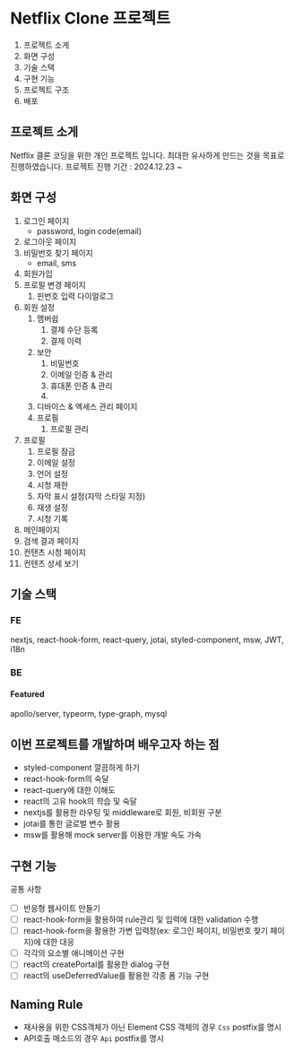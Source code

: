 # Netflix Clone 프로젝트
1. 프로젝트 소게
1. 화면 구성
1. 기술 스택
1. 구현 기능
1. 프로젝트 구조
1. 배포

## 프로젝트 소게
Netflix 클론 코딩을 위한 개인 프로젝트 입니다.
최대한 유사하게 만드는 것을 목표로 진행하였습니다.
프로젝트 진행 기간 : 2024.12.23 ~ 

## 화면 구성
1. 로그인 페이지
    - password, login code(email)
1. 로그아웃 페이지
1. 비밀번호 찾기 페이지
    - email, sms
1. 회원가입
1. 프로필 변경 페이지
    1. 핀번호 입력 다이얼로그
1. 회원 설정
    1. 맴버쉽
        1. 결제 수단 등록
        2. 결제 이력 
    1. 보안
        1. 비밀번호
        1. 이메일 인증 & 관리
        1. 휴대폰 인증 & 관리
        1. 
    1. 디바이스 & 엑세스 관리 페이지
    1. 프로필
        1. 프로필 관리
1. 프로필
    1. 프로필 잠금
    1. 이메일 설정
    1. 언어 설정
    1. 시청 재한
    1. 자막 표시 설정(자막 스타일 지정)
    1. 재생 설정
    1. 시청 기록
1. 메인페이지
1. 검색 결과 페이지
1. 컨탠츠 시청 페이지
1. 컨텐츠 상세 보기

## 기술 스택
### FE
nextjs, react-hook-form, react-query, jotai, styled-component, msw, JWT, i18n

### BE
#### Featured
apollo/server, typeorm, type-graph, mysql

## 이번 프로젝트를 개발하며 배우고자 하는 점
- styled-component 깔끔하게 하기
- react-hook-form의 숙달
- react-query에 대한 이해도
- react의 고유 hook의 학습 및 숙달
- nextjs를 활용한 라우팅 및 middleware로 회원, 비회원 구분
- jotai를 통한 글로벌 변수 활용
- msw를 활용해 mock server를 이용한 개발 속도 가속

## 구현 기능
공통 사항

- [ ] 반응형 웹사이트 만들기
- [ ] react-hook-form을 활용하여 rule관리 및 입력에 대한 validation 수행
- [ ] react-hook-form을 활용한 가변 입력창(ex: 로그인 페이지, 비밀번호 찾기 페이지)에 대한 대응
- [ ] 각각의 요소별 애니메이션 구현
- [ ] react의 createPortal를 활용한 dialog 구현
- [ ] react의 useDeferredValue를 활용한 각종 폼 기능 구현

## Naming Rule
- 재사용을 위한 CSS객체가 아닌 Element CSS 객체의 경우 `Css` postfix를 명시
- API호출 메소드의 경우 `Api` postfix를 명시